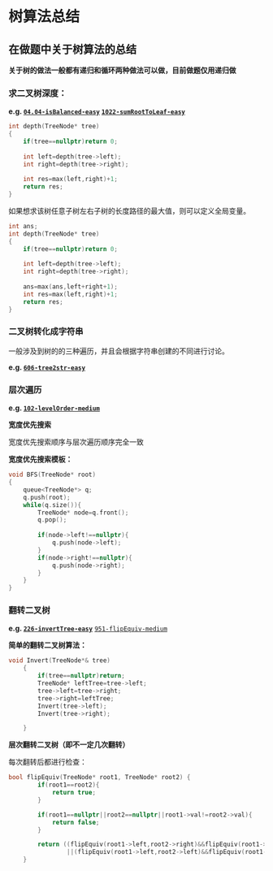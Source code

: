 # 树算法总结

## 在做题中关于树算法的总结

**关于树的做法一般都有递归和循环两种做法可以做，目前做题仅用递归做**

### **求二叉树深度：**

**e.g. [`04.04-isBalanced-easy`](04.04-isBalanced-easy.cpp) [`1022-sumRootToLeaf-easy`](1022-sumRootToLeaf-easy.cpp)**

```c++
int depth(TreeNode* tree)
{
	if(tree==nullptr)return 0;
    
    int left=depth(tree->left);
    int right=depth(tree->right);
    
    int res=max(left,right)+1;
    return res;
}
```

如果想求该树任意子树左右子树的长度路径的最大值，则可以定义全局变量。

```c++
int ans;
int depth(TreeNode* tree)
{
	if(tree==nullptr)return 0;
    
    int left=depth(tree->left);
    int right=depth(tree->right);
    
    ans=max(ans,left+right+1);
    int res=max(left,right)+1;
    return res;
}
```

### 二叉树转化成字符串

一般涉及到树的的三种遍历，并且会根据字符串创建的不同进行讨论。

**e.g.  [`606-tree2str-easy`](606-tree2str-easy.cpp)**

### 层次遍历

**e.g.  [`102-levelOrder-medium`](102-levelOrder-medium.cpp)**

**宽度优先搜索**

宽度优先搜索顺序与层次遍历顺序完全一致

**宽度优先搜索模板：**

```c++
void BFS(TreeNode* root)
{
	queue<TreeNode*> q;
    q.push(root);
    while(q.size()){
        TreeNode* node=q.front();
        q.pop();
        
        if(node->left!==nullptr){
            q.push(node->left);
        }
        if(node->right!==nullptr){
            q.push(node->right);
        }
    }
}
```

### 翻转二叉树

**e.g.  [`226-invertTree-easy`](226-InvertTree-easy.cpp)**  [`951-flipEquiv-medium`](951-flipEquiv-medium.cpp)

**简单的翻转二叉树算法：**

```c++
void Invert(TreeNode*& tree)
    {
        if(tree==nullptr)return;
        TreeNode* leftTree=tree->left;
        tree->left=tree->right;
        tree->right=leftTree;
        Invert(tree->left);
        Invert(tree->right);

    }
```

**层次翻转二叉树（即不一定几次翻转）**

每次翻转后都进行检查：

```c++
bool flipEquiv(TreeNode* root1, TreeNode* root2) {
        if(root1==root2){
            return true;
        }

        if(root1==nullptr||root2==nullptr||root1->val!=root2->val){
            return false;
        }

        return ((flipEquiv(root1->left,root2->right)&&flipEquiv(root1->right,root2->left))
                ||(flipEquiv(root1->left,root2->left)&&flipEquiv(root1->right,root2->right)));
    }
```

